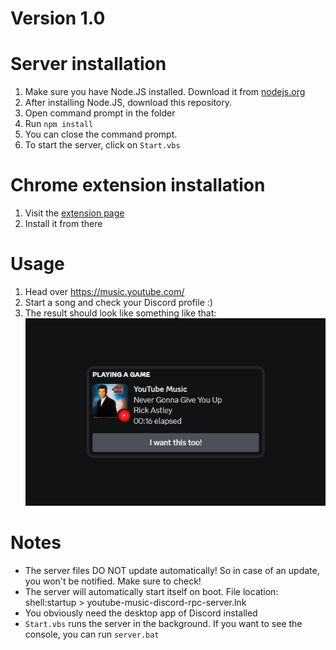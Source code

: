 # Version 1.0
# Server installation
1) Make sure you have Node.JS installed. Download it from [nodejs.org](https://nodejs.org/)
2) After installing Node.JS, download this repository.
3) Open command prompt in the folder
4) Run `npm install`
5) You can close the command prompt.
5) To start the server, click on `Start.vbs`

# Chrome extension installation
1) Visit the [extension page](https://chrome.google.com/webstore/detail/hphfoamccfcbdelhgnmojakdjljajpgj/)
2) Install it from there

# Usage
1) Head over https://music.youtube.com/
2) Start a song and check your Discord profile :)
3) The result should look like something like that:
![Example image](Example.png)
# Notes
- The server files DO NOT update automatically! So in case of an update, you won't be notified. Make sure to check!
- The server will automatically start itself on boot. File location: shell:startup > youtube-music-discord-rpc-server.lnk
- You obviously need the desktop app of Discord installed
- `Start.vbs` runs the server in the background. If you want to see the console, you can run `server.bat`